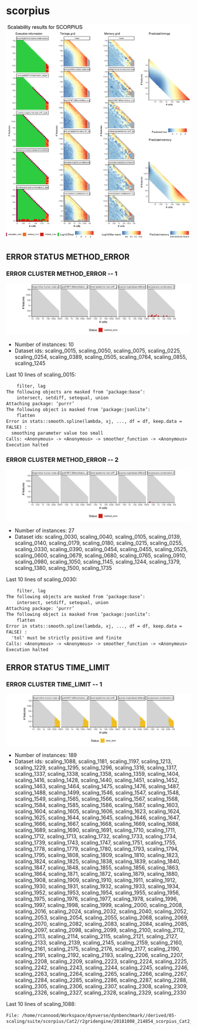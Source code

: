 # scorpius
![Overview](scorpius.png)

## ERROR STATUS METHOD_ERROR

### ERROR CLUSTER METHOD_ERROR -- 1
![Cluster plot](error_class_plots/scorpius_method_error_1.png)

 * Number of instances: 10
 * Dataset ids: scaling_0015, scaling_0050, scaling_0075, scaling_0225, scaling_0254, scaling_0389, scaling_0505, scaling_0764, scaling_0855, scaling_1245

Last 10 lines of scaling_0015:
```
    filter, lag
The following objects are masked from ‘package:base’:
    intersect, setdiff, setequal, union
Attaching package: ‘purrr’
The following object is masked from ‘package:jsonlite’:
    flatten
Error in stats::smooth.spline(lambda, xj, ..., df = df, keep.data = FALSE) : 
  smoothing parameter value too small
Calls: <Anonymous> -> <Anonymous> -> smoother_function -> <Anonymous>
Execution halted
```

### ERROR CLUSTER METHOD_ERROR -- 2
![Cluster plot](error_class_plots/scorpius_method_error_2.png)

 * Number of instances: 27
 * Dataset ids: scaling_0030, scaling_0040, scaling_0105, scaling_0139, scaling_0140, scaling_0179, scaling_0180, scaling_0215, scaling_0255, scaling_0330, scaling_0390, scaling_0454, scaling_0455, scaling_0525, scaling_0600, scaling_0679, scaling_0680, scaling_0765, scaling_0910, scaling_0980, scaling_1050, scaling_1145, scaling_1244, scaling_1379, scaling_1380, scaling_1500, scaling_1735

Last 10 lines of scaling_0030:
```
    filter, lag
The following objects are masked from ‘package:base’:
    intersect, setdiff, setequal, union
Attaching package: ‘purrr’
The following object is masked from ‘package:jsonlite’:
    flatten
Error in stats::smooth.spline(lambda, xj, ..., df = df, keep.data = FALSE) : 
  'tol' must be strictly positive and finite
Calls: <Anonymous> -> <Anonymous> -> smoother_function -> <Anonymous>
Execution halted
```

## ERROR STATUS TIME_LIMIT

### ERROR CLUSTER TIME_LIMIT -- 1
![Cluster plot](error_class_plots/scorpius_time_limit_1.png)

 * Number of instances: 189
 * Dataset ids: scaling_1088, scaling_1181, scaling_1197, scaling_1213, scaling_1229, scaling_1295, scaling_1296, scaling_1316, scaling_1317, scaling_1337, scaling_1338, scaling_1358, scaling_1359, scaling_1404, scaling_1416, scaling_1428, scaling_1440, scaling_1451, scaling_1452, scaling_1463, scaling_1464, scaling_1475, scaling_1476, scaling_1487, scaling_1488, scaling_1499, scaling_1546, scaling_1547, scaling_1548, scaling_1549, scaling_1565, scaling_1566, scaling_1567, scaling_1568, scaling_1584, scaling_1585, scaling_1586, scaling_1587, scaling_1603, scaling_1604, scaling_1605, scaling_1606, scaling_1623, scaling_1624, scaling_1625, scaling_1644, scaling_1645, scaling_1646, scaling_1647, scaling_1666, scaling_1667, scaling_1668, scaling_1669, scaling_1688, scaling_1689, scaling_1690, scaling_1691, scaling_1710, scaling_1711, scaling_1712, scaling_1713, scaling_1732, scaling_1733, scaling_1734, scaling_1739, scaling_1743, scaling_1747, scaling_1751, scaling_1755, scaling_1778, scaling_1779, scaling_1780, scaling_1793, scaling_1794, scaling_1795, scaling_1808, scaling_1809, scaling_1810, scaling_1823, scaling_1824, scaling_1825, scaling_1838, scaling_1839, scaling_1840, scaling_1847, scaling_1848, scaling_1855, scaling_1856, scaling_1863, scaling_1864, scaling_1871, scaling_1872, scaling_1879, scaling_1880, scaling_1908, scaling_1909, scaling_1910, scaling_1911, scaling_1912, scaling_1930, scaling_1931, scaling_1932, scaling_1933, scaling_1934, scaling_1952, scaling_1953, scaling_1954, scaling_1955, scaling_1956, scaling_1975, scaling_1976, scaling_1977, scaling_1978, scaling_1996, scaling_1997, scaling_1998, scaling_1999, scaling_2000, scaling_2008, scaling_2016, scaling_2024, scaling_2032, scaling_2040, scaling_2052, scaling_2053, scaling_2054, scaling_2055, scaling_2068, scaling_2069, scaling_2070, scaling_2082, scaling_2083, scaling_2084, scaling_2085, scaling_2097, scaling_2098, scaling_2099, scaling_2100, scaling_2112, scaling_2113, scaling_2114, scaling_2115, scaling_2121, scaling_2127, scaling_2133, scaling_2139, scaling_2145, scaling_2159, scaling_2160, scaling_2161, scaling_2175, scaling_2176, scaling_2177, scaling_2190, scaling_2191, scaling_2192, scaling_2193, scaling_2206, scaling_2207, scaling_2208, scaling_2209, scaling_2223, scaling_2224, scaling_2225, scaling_2242, scaling_2243, scaling_2244, scaling_2245, scaling_2246, scaling_2263, scaling_2264, scaling_2265, scaling_2266, scaling_2267, scaling_2284, scaling_2285, scaling_2286, scaling_2287, scaling_2288, scaling_2305, scaling_2306, scaling_2307, scaling_2308, scaling_2309, scaling_2326, scaling_2327, scaling_2328, scaling_2329, scaling_2330

Last 10 lines of scaling_1088:
```
File: /home/rcannood/Workspace/dynverse/dynbenchmark//derived/05-scaling/suite/scorpius/Cat2/r2gridengine/20181008_214854_scorpius_Cat2_P4mlq7IUrz/log/log.408.e.txt
```



